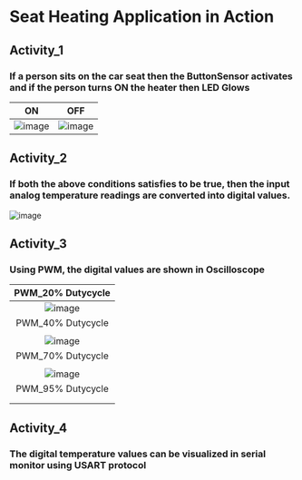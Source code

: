 # Seat Heating Application in Action

## Activity_1

### If a person sits on the car seat then the ButtonSensor activates and if the person turns ON the heater then LED Glows

|ON|OFF|
|:--:|:--:|
|![image](https://user-images.githubusercontent.com/67991189/116648970-004d7280-a99c-11eb-8b2d-3014292d2e42.png)|![image](https://user-images.githubusercontent.com/67991189/116648930-ead84880-a99b-11eb-9c34-1518f9fba3ae.png)|

## Activity_2
### If both the above conditions satisfies to be true, then the input analog temperature readings are converted into digital values.
![image](https://user-images.githubusercontent.com/67991189/116648893-d1cf9780-a99b-11eb-9fa7-bbb41a53a2b7.png)


## Activity_3

### Using PWM, the digital values are shown in Oscilloscope

|PWM_20% Dutycycle|
|:--:|
|![image](https://user-images.githubusercontent.com/67991189/116649043-24a94f00-a99c-11eb-8291-dd24d501e699.png)|
| PWM_40% Dutycycle|
|  |
|![image](https://user-images.githubusercontent.com/67991189/116649093-4276b400-a99c-11eb-9848-d30949ab5d34.png) | 
|PWM_70% Dutycycle|
|   |   
|![image](https://user-images.githubusercontent.com/67991189/116649167-5de1bf00-a99c-11eb-8032-72e54713cef7.png)|
| PWM_95% Dutycycle|
|  |
||

## Activity_4

### The digital temperature values can be visualized in serial monitor using USART protocol
